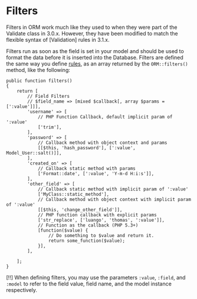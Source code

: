 # Filters

Filters in ORM work much like they used to when they were part of the Validate class in 3.0.x. However, they have been modified to match the flexible syntax of [Validation] rules in 3.1.x.

Filters run as soon as the field is set in your model and should be used to format the data before it is inserted into the Database. Filters are defined the same way you define [rules](validation), as an array returned by the `ORM::filters()` method, like the following:

    public function filters()
    {
        return [
            // Field Filters
            // $field_name => [mixed $callback[, array $params = [':value']]],
            'username' => [
                // PHP Function Callback, default implicit param of ':value'
                ['trim'],
            ],
            'password' => [
                // Callback method with object context and params
                [[$this, 'hash_password'], [':value', Model_User::salt()]],
            ],
            'created_on' => [
                // Callback static method with params
                ['Format::date', [':value', 'Y-m-d H:i:s']],
            ],
            'other_field' => [
                // Callback static method with implicit param of ':value'
                ['MyClass::static_method'],
                // Callback method with object context with implicit param of ':value'
                [[$this, 'change_other_field']],
                // PHP function callback with explicit params
                ['str_replace', ['luango', 'thomas', ':value']],
                // Function as the callback (PHP 5.3+)
                [function($value) {
                    // Do something to $value and return it.
                    return some_function($value);
                }],
            ],

        ];
    }

[!!] When defining filters, you may use the parameters `:value`, `:field`, and `:model` to refer to the field value, field name, and the model instance respectively.
